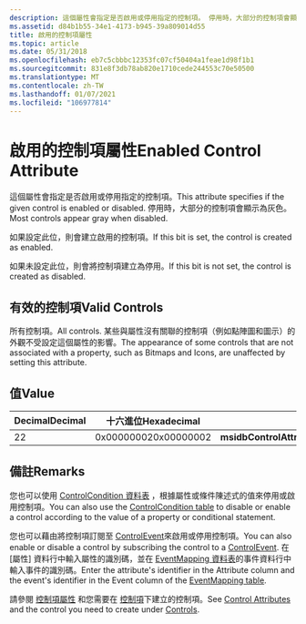 ```yaml
---
description: 這個屬性會指定是否啟用或停用指定的控制項。 停用時，大部分的控制項會顯示為灰色。
ms.assetid: d84b1b55-34e1-4173-b945-39a809014d55
title: 啟用的控制項屬性
ms.topic: article
ms.date: 05/31/2018
ms.openlocfilehash: eb7c5cbbbc12353fc07cf50404a1feae1d98f1b1
ms.sourcegitcommit: 831e8f3db78ab820e1710cede244553c70e50500
ms.translationtype: MT
ms.contentlocale: zh-TW
ms.lasthandoff: 01/07/2021
ms.locfileid: "106977814"
---
```

# <a name="enabled-control-attribute"></a><span data-ttu-id="b4342-104">啟用的控制項屬性</span><span class="sxs-lookup"><span data-stu-id="b4342-104">Enabled Control Attribute</span></span>

<span data-ttu-id="b4342-105">這個屬性會指定是否啟用或停用指定的控制項。</span><span class="sxs-lookup"><span data-stu-id="b4342-105">This attribute specifies if the given control is enabled or disabled.</span></span> <span data-ttu-id="b4342-106">停用時，大部分的控制項會顯示為灰色。</span><span class="sxs-lookup"><span data-stu-id="b4342-106">Most controls appear gray when disabled.</span></span>

<span data-ttu-id="b4342-107">如果設定此位，則會建立啟用的控制項。</span><span class="sxs-lookup"><span data-stu-id="b4342-107">If this bit is set, the control is created as enabled.</span></span>

<span data-ttu-id="b4342-108">如果未設定此位，則會將控制項建立為停用。</span><span class="sxs-lookup"><span data-stu-id="b4342-108">If this bit is not set, the control is created as disabled.</span></span>

## <a name="valid-controls"></a><span data-ttu-id="b4342-109">有效的控制項</span><span class="sxs-lookup"><span data-stu-id="b4342-109">Valid Controls</span></span>

<span data-ttu-id="b4342-110">所有控制項。</span><span class="sxs-lookup"><span data-stu-id="b4342-110">All controls.</span></span> <span data-ttu-id="b4342-111">某些與屬性沒有關聯的控制項（例如點陣圖和圖示）的外觀不受設定這個屬性的影響。</span><span class="sxs-lookup"><span data-stu-id="b4342-111">The appearance of some controls that are not associated with a property, such as Bitmaps and Icons, are unaffected by setting this attribute.</span></span>

## <a name="value"></a><span data-ttu-id="b4342-112">值</span><span class="sxs-lookup"><span data-stu-id="b4342-112">Value</span></span>



| <span data-ttu-id="b4342-113">Decimal</span><span class="sxs-lookup"><span data-stu-id="b4342-113">Decimal</span></span> | <span data-ttu-id="b4342-114">十六進位</span><span class="sxs-lookup"><span data-stu-id="b4342-114">Hexadecimal</span></span> | <span data-ttu-id="b4342-115">常數</span><span class="sxs-lookup"><span data-stu-id="b4342-115">Constant</span></span>                          |
|---------|-------------|-----------------------------------|
| <span data-ttu-id="b4342-116">2</span><span class="sxs-lookup"><span data-stu-id="b4342-116">2</span></span>       | <span data-ttu-id="b4342-117">0x00000002</span><span class="sxs-lookup"><span data-stu-id="b4342-117">0x00000002</span></span>  | <span data-ttu-id="b4342-118">**msidbControlAttributesEnabled**</span><span class="sxs-lookup"><span data-stu-id="b4342-118">**msidbControlAttributesEnabled**</span></span> |



 

## <a name="remarks"></a><span data-ttu-id="b4342-119">備註</span><span class="sxs-lookup"><span data-stu-id="b4342-119">Remarks</span></span>

<span data-ttu-id="b4342-120">您也可以使用 [ControlCondition 資料表](controlcondition-table.md) ，根據屬性或條件陳述式的值來停用或啟用控制項。</span><span class="sxs-lookup"><span data-stu-id="b4342-120">You can also use the [ControlCondition table](controlcondition-table.md) to disable or enable a control according to the value of a property or conditional statement.</span></span>

<span data-ttu-id="b4342-121">您也可以藉由將控制項訂閱至 [ControlEvent](control-events.md)來啟用或停用控制項。</span><span class="sxs-lookup"><span data-stu-id="b4342-121">You can also enable or disable a control by subscribing the control to a [ControlEvent](control-events.md).</span></span> <span data-ttu-id="b4342-122">在 [屬性] 資料行中輸入屬性的識別碼，並在 [EventMapping 資料表](eventmapping-table.md)的事件資料行中輸入事件的識別碼。</span><span class="sxs-lookup"><span data-stu-id="b4342-122">Enter the attribute's identifier in the Attribute column and the event's identifier in the Event column of the [EventMapping table](eventmapping-table.md).</span></span>

<span data-ttu-id="b4342-123">請參閱 [控制項屬性](control-attributes.md) 和您需要在 [控制項](controls.md)下建立的控制項。</span><span class="sxs-lookup"><span data-stu-id="b4342-123">See [Control Attributes](control-attributes.md) and the control you need to create under [Controls](controls.md).</span></span>

 

 



